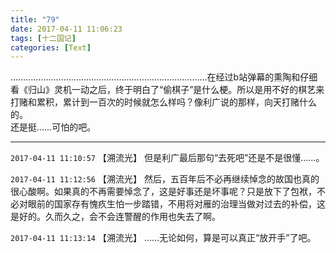 ```yaml
---
title: "79"
date: 2017-04-11 11:06:23
tags: [十二国记]
categories: [Text]
---
```


<p dir="ltr"  >……………………………………………………………………在经过b站弹幕的熏陶和仔细看《归山》灵机一动之后，终于明白了“偷棋子”是什么梗。所以是用不好的棋艺来打赌和累积，累计到一百次的时候就怎么样吗？像利广说的那样，向天打赌什么的。<br /> 还是挺……可怕的吧。</p>

<!-- more -->

---

`2017-04-11 11:10:57` 【溯流光】 但是利广最后那句“去死吧”还是不是很懂……。

`2017-04-11 11:12:56` 【溯流光】 然后，五百年后不必再继续悼念的故国也真的很心酸啊。如果真的不再需要悼念了，这是好事还是坏事呢？只是放下了包袱，不必对眼前的国家存有愧疚生怕一步踏错，不用将对雁的治理当做对过去的补偿，这是好的。久而久之，会不会连警醒的作用也失去了啊。

`2017-04-11 11:13:14` 【溯流光】 ……无论如何，算是可以真正“放开手”了吧。
